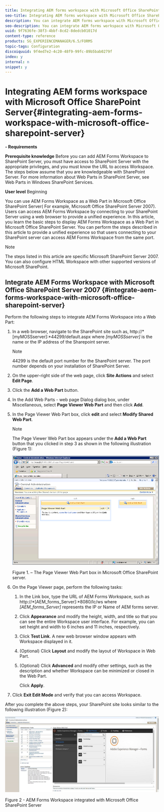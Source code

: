```yaml
---
title: Integrating AEM forms workspace with Microsoft Office SharePoint Server
seo-title: Integrating AEM forms workspace with Microsoft Office SharePoint Server
description: You can integrate AEM forms workspace with Microsoft Office SharePoint Server. 
seo-description: You can integrate AEM forms workspace with Microsoft Office SharePoint Server. 
uuid: 9f7636fe-38f3-4bbf-8cd2-8dedcb01017d
content-type: reference
products: SG_EXPERIENCEMANAGER/6.5/FORMS
topic-tags: Configuration
discoiquuid: 9f4ed7e2-4c20-48f9-99fc-89b5bab0279f
index: y
internal: n
snippet: y
---
```


# Integrating AEM forms workspace with Microsoft Office SharePoint Server{#integrating-aem-forms-workspace-with-microsoft-office-sharepoint-server}

**- Requirements** 
  
**Prerequisite knowledge** 
Before you can add AEM Forms Workspace to SharePoint Server, you must have access to SharePoint Server with the appropriate privileges, and you must know the URL to access Workspace. The steps below assume that you are knowledgeable with SharePoint Server. For more information about Web Parts in SharePoint Server, see Web Parts in Windows SharePoint Services.

**User level** 
Beginning

You can use AEM Forms Workspace as a Web Part in Microsoft Office SharePoint Server( For example, Microsoft Office SharePoint Server 2007). Users can access AEM Forms Workspace by connecting to your SharePoint Server using a web browser to provide a unified experience. In this article, you learn the basic steps to display AEM Forms Workspace as a Web Part in Microsoft Office SharePoint Server. You can perform the steps described in this article to provide a unified experience so that users connecting to your SharePoint server can access AEM Forms Workspace from the same port.

>[!NOTE]
>
>The steps listed in this article are specific Microsoft SharePoint Server 2007. You can also configure HTML Workspace with other supported versions of Microsoft SharePoint.

## Integrate AEM Forms Workspace with Microsoft Office SharePoint Server 2007 {#integrate-aem-forms-workspace-with-microsoft-office-sharepoint-server}

Perform the following steps to integrate AEM Forms Workspace into a Web Part:

1. In a web browser, navigate to the SharePoint site such as, http://*[myMOSSserver]:*44299/default.aspx where *[myMOSSserver]* is the name or the IP address of the Sharepoint server.

   >[!NOTE]
   >
   >44299 is the default port number for the SharePoint server. The port number depends on your installation of SharePoint Server.

1. On the upper-right side of the web page, click **Site Actions** and select **Edit Page**.
1. Click the **Add a Web Part** button. 
1. In the Add Web Parts - web page Dialog dialog box, under Miscellaneous, select **Page Viewer Web Part** and then click **Add**.
1. In the Page Viewer Web Part box, click **edit** and select **Modify Shared Web Part**.

   >[!NOTE]
   >
   >The Page Viewer Web Part box appears under the **Add a Web Part** button that you clicked in step 3 as shown in the following illustration (Figure 1):

   ![Page Viewer Web Part box in Microsoft Office SharePoint server.](assets/page-viewer-web-part-box-in-microsoft-office-sharepoint-server.png)

   Figure 1. – The Page Viewer Web Part box in Microsoft Office SharePoint server.

1. On the Page Viewer page, perform the following tasks:

    1. In the Link box, type the URL of AEM Forms Workspace, such as http://*[AEM_forms_Server]:*8080/lc/ws where *[AEM_forms_Server]* represents the IP or Name of AEM forms server.
    1. Click **Appearance** and modify the height, width, and title so that you can see the entire Workspace user interface. For example, you can set height and width to 6 inches and 11 inches, respectively.
    1. Click **Test Link**. A new web browser window appears with Workspace displayed in it.
    1. (Optional) Click **Layout** and modify the layout of Workspace in Web Part.
    1. (Optional) Click **Advanced** and modify other settings, such as the description and whether Workspace can be minimized or closed in the Web Part.

       Click **Apply**.

1. Click **Exit Edit Mode** and verify that you can access Workspace.

After you complete the above steps, your SharePoint site looks similar to the following illustration (Figure 2):

![AEM Forms Workspace integrated with Microsoft Office SharePoint Server](assets/aem-forms-workspace.jpg)

Figure 2 - AEM Forms Workspace integrated with Microsoft Office SharePoint Server

